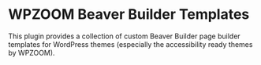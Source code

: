 # WPZOOM Beaver Builder Templates

This plugin provides a collection of custom Beaver Builder page builder templates for WordPress themes (especially the accessibility ready themes by WPZOOM).
